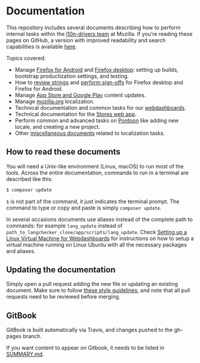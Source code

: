 # Documentation

This repository includes several documents describing how to perform internal tasks within the [l10n-drivers team](https://wiki.mozilla.org/L10n:Mozilla_Team) at Mozilla. If you’re reading these pages on GitHub, a version with improved readability and search capabilities is available [here](https://mozilla-l10n.github.io/documentation).

Topics covered:
* Manage [Firefox for Android](products/firefox_android/README.md) and [Firefox desktop](products/firefox_desktop/README.md): setting up builds, bootstrap productization settings, and testing.
* How to [review strings](products/review/review.md) and [perform sign-offs](products/review/signoffs.md) for Firefox desktop and Firefox for Android.
* Manage [App Store and Google Play](products/appstores/README.md) content updates.
* Manage [mozilla.org](products/mozilla_org/README.md) localization.
* Technical documentation and common tasks for our [webdashboards](tools/webdashboards/README.md).
* Technical documentation for the [Stores web app](tools/stores_l10n/README.md).
* Perform common and advanced tasks on [Pontoon](tools/pontoon/README.md) like adding new locale, and creating a new project.
* Other [miscellaneous documents](misc/README.md) related to localization tasks.

## How to read these documents

You will need a Unix-like environment (Linux, macOS) to run most of the tools. Across the entire documentation, commands to run in a terminal are described like this:

```BASH
$ composer update
```

`$` is not part of the command, it just indicates the terminal prompt. The command to type or copy and paste is simply `composer update`.

In several occasions documents use aliases instead of the complete path to commands: for example `lang_update` instead of `path_to_langchecker_clone/app/scripts/lang_update`. Check [Setting up a Linux Virtual Machine for Webdashboards](config/setup_l10ndrivers_vm.md) for instructions on how to setup a virtual machine running on Linux Ubuntu with all the necessary packages and aliases.

## Updating the documentation

Simply open a pull request adding the new file or updating an existing document. Make sure to follow [these style guidelines](misc/documentation_styleguide.md), and note that all pull requests need to be reviewed before merging.

## GitBook

GitBook is built automatically via Travis, and changes pushed to the gh-pages branch.

If you want content to appear on Gitbook, it needs to be listed in [SUMMARY.md](SUMMARY.md).
